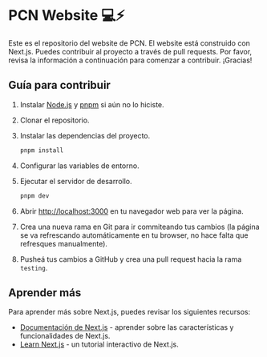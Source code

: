 # PCN Website 💻⚡️
Este es el repositorio del website de PCN. El website está construido con Next.js. Puedes contribuir al proyecto a través de pull requests. Por favor, revisa la información a continuación para comenzar a contribuir. ¡Gracias!

## Guía para contribuir

1. Instalar [Node.js](https://nodejs.org/en/download/) y [pnpm](https://pnpm.io/installation) si aún no lo hiciste.

2. Clonar el repositorio.

3. Instalar las dependencias del proyecto.
    ```bash
    pnpm install
    ```
4. Configurar las variables de entorno.

5. Ejecutar el servidor de desarrollo.
    ```bash
    pnpm dev
    ```
6. Abrir [http://localhost:3000](http://localhost:3000) en tu navegador web para ver la página.
7. Crea una nueva rama en Git para ir commiteando tus cambios (la página se va refrescando automáticamente en tu browser, no hace falta que refresques manualmente).
8. Pusheá tus cambios a GitHub y crea una pull request hacia la rama `testing`.

## Aprender más

Para aprender más sobre Next.js, puedes revisar los siguientes recursos:

- [Documentación de Next.js](https://nextjs.org/docs) - aprender sobre las características y funcionalidades de Next.js.
- [Learn Next.js](https://nextjs.org/learn) - un tutorial interactivo de Next.js.